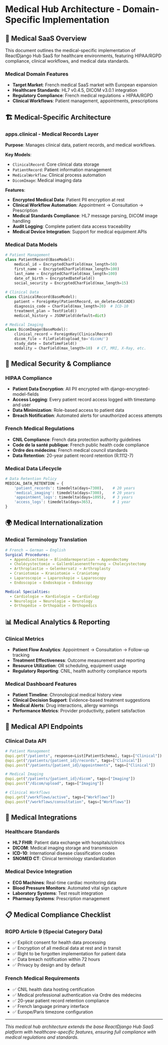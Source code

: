 # Medical Hub Architecture - Domain-Specific Implementation

## 🏥 **Medical SaaS Overview**

This document outlines the medical-specific implementation of ReactDjango Hub SaaS for healthcare environments, featuring HIPAA/RGPD compliance, clinical workflows, and medical data standards.

### **Medical Domain Features**
- **Target Market**: French medical SaaS market with European expansion
- **Healthcare Standards**: HL7 v0.4.5, DICOM v3.0.1 integration
- **Regulatory Compliance**: French medical regulations + HIPAA/RGPD
- **Clinical Workflows**: Patient management, appointments, prescriptions

## 🏗️ **Medical-Specific Architecture**

### **apps.clinical** - Medical Records Layer
**Purpose**: Manages clinical data, patient records, and medical workflows.

**Key Models**:
- `ClinicalRecord`: Core clinical data storage
- `PatientRecord`: Patient information management
- `MedicalWorkflow`: Clinical process automation
- `DicomImage`: Medical imaging data

**Features**:
- **Encrypted Medical Data**: Patient PII encryption at rest
- **Clinical Workflow Automation**: Appointment → Consultation → Prescription
- **Medical Standards Compliance**: HL7 message parsing, DICOM image handling
- **Audit Logging**: Complete patient data access traceability
- **Medical Device Integration**: Support for medical equipment APIs

### **Medical Data Models**

```python
# Patient Management
class PatientRecord(BaseModel):
    medical_id = EncryptedCharField(max_length=50)
    first_name = EncryptedCharField(max_length=100)
    last_name = EncryptedCharField(max_length=100)
    date_of_birth = EncryptedDateField()
    social_security = EncryptedCharField(max_length=15)
    
# Clinical Data
class ClinicalRecord(BaseModel):
    patient = ForeignKey(PatientRecord, on_delete=CASCADE)
    diagnosis_code = CharField(max_length=20)  # ICD-10
    treatment_plan = TextField()
    medical_history = JSONField(default=dict)
    
# Medical Imaging
class DicomImage(BaseModel):
    clinical_record = ForeignKey(ClinicalRecord)
    dicom_file = FileField(upload_to='dicom/')
    study_date = DateTimeField()
    modality = CharField(max_length=10)  # CT, MRI, X-Ray, etc.
```

## 🔐 **Medical Security & Compliance**

### **HIPAA Compliance**
- **Patient Data Encryption**: All PII encrypted with django-encrypted-model-fields
- **Access Logging**: Every patient record access logged with timestamp and user
- **Data Minimization**: Role-based access to patient data
- **Breach Notification**: Automated alerts for unauthorized access attempts

### **French Medical Regulations**
- **CNIL Compliance**: French data protection authority guidelines
- **Code de la santé publique**: French public health code compliance
- **Ordre des médecins**: French medical council standards
- **Data Retention**: 20-year patient record retention (R.1112-7)

### **Medical Data Lifecycle**
```python
# Data Retention Policy
MEDICAL_DATA_RETENTION = {
    'patient_records': timedelta(days=7300),    # 20 years
    'medical_imaging': timedelta(days=7300),    # 20 years
    'appointment_logs': timedelta(days=1095),   # 3 years
    'access_logs': timedelta(days=365),         # 1 year
}
```

## 🌍 **Medical Internationalization**

### **Medical Terminology Translation**
```yaml
# French → German → English
Surgical Procedures:
  - Appendicectomie → Blinddarmoperation → Appendectomy
  - Cholécystectomie → Gallenblasenentfernung → Cholecystectomy
  - Arthroplastie → Gelenkersatz → Arthroplasty
  - Craniotomie → Kraniotomie → Craniotomy
  - Laparoscopie → Laparoskopie → Laparoscopy
  - Endoscopie → Endoskopie → Endoscopy

Medical Specialties:
  - Cardiologie → Kardiologie → Cardiology
  - Neurologie → Neurologie → Neurology
  - Orthopédie → Orthopädie → Orthopedics
```

## 📊 **Medical Analytics & Reporting**

### **Clinical Metrics**
- **Patient Flow Analytics**: Appointment → Consultation → Follow-up tracking
- **Treatment Effectiveness**: Outcome measurement and reporting
- **Resource Utilization**: OR scheduling, equipment usage
- **Regulatory Reporting**: CNIL, health authority compliance reports

### **Medical Dashboard Features**
- **Patient Timeline**: Chronological medical history view
- **Clinical Decision Support**: Evidence-based treatment suggestions
- **Medical Alerts**: Drug interactions, allergy warnings
- **Performance Metrics**: Provider productivity, patient satisfaction

## 🔌 **Medical API Endpoints**

### **Clinical Data API**
```python
# Patient Management
@api.get("/patients", response=List[PatientSchema], tags=["Clinical"])
@api.get("/patients/{patient_id}/records", tags=["Clinical"])
@api.post("/patients/{patient_id}/appointments", tags=["Clinical"])

# Medical Imaging
@api.get("/patients/{patient_id}/dicom", tags=["Imaging"])
@api.post("/dicom/upload", tags=["Imaging"])

# Clinical Workflows
@api.get("/workflows/active", tags=["Workflows"])
@api.post("/workflows/consultation", tags=["Workflows"])
```

## 🏥 **Medical Integrations**

### **Healthcare Standards**
- **HL7 FHIR**: Patient data exchange with hospitals/clinics
- **DICOM**: Medical imaging storage and transmission
- **ICD-10**: International disease classification codes
- **SNOMED CT**: Clinical terminology standardization

### **Medical Device Integration**
- **ECG Machines**: Real-time cardiac monitoring data
- **Blood Pressure Monitors**: Automated vital sign capture
- **Laboratory Systems**: Test result integration
- **Pharmacy Systems**: Prescription management

## 📋 **Medical Compliance Checklist**

### **RGPD Article 9 (Special Category Data)**
- ✅ Explicit consent for health data processing
- ✅ Encryption of all medical data at rest and in transit
- ✅ Right to be forgotten implementation for patient data
- ✅ Data breach notification within 72 hours
- ✅ Privacy by design and by default

### **French Medical Requirements**
- ✅ CNIL health data hosting certification
- ✅ Medical professional authentication via Ordre des médecins
- ✅ 20-year patient record retention compliance
- ✅ French language primary interface
- ✅ Europe/Paris timezone configuration

---

*This medical hub architecture extends the base ReactDjango Hub SaaS platform with healthcare-specific features, ensuring full compliance with medical regulations and standards.*